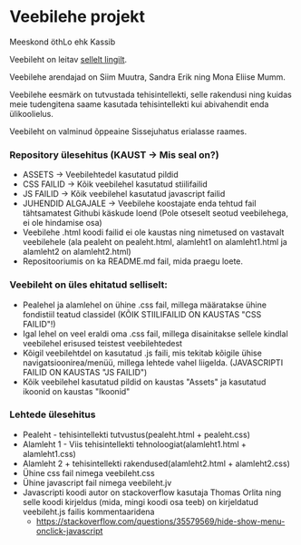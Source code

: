 # Veebilehe projekt

Meeskond öthLo ehk Kassib

Veebileht on leitav [sellelt lingilt](http://kodu.ut.ee/~muutra/Veebileht_SE/pealeht.html).


Veebilehe arendajad on Siim Muutra, Sandra Erik ning Mona Eliise Mumm. 

Veebilehe eesmärk on tutvustada tehisintellekti, selle rakendusi ning kuidas meie tudengitena saame kasutada tehisintellekti kui abivahendit enda ülikoolielus.

Veebileht on valminud õppeaine Sissejuhatus erialasse raames.

### Repository ülesehitus (KAUST -> Mis seal on?)

* ASSETS -> Veebilehtedel kasutatud pildid
* CSS FAILID -> Kõik veebilehel kasutatud stiilifailid
* JS FAILID -> Kõik veebilehel kasutatud javascript failid
* JUHENDID ALGAJALE -> Veebilehe koostajate enda tehtud fail tähtsamatest Githubi käskude loend (Pole otseselt seotud veebilehega, ei ole hindamise osa)
* Veebilehe .html koodi failid ei ole kaustas ning nimetused on vastavalt veebilehele (ala pealeht on pealeht.html, alamleht1 on alamleht1.html ja alamleht2 on alamleht2.html) 
* Repositooriumis on ka README.md fail, mida praegu loete.


### Veebileht on üles ehitatud selliselt:
* Pealehel ja alamlehel on ühine .css fail, millega määratakse ühine fondistiil teatud classidel (KÕIK STIILIFAILID ON KAUSTAS "CSS FAILID"!)
* Igal lehel on veel eraldi oma .css fail, millega disainitakse sellele kindlal veebilehel erisused teistest veebilehtedest
* Kõigil veebilehtdel on kasutatud .js faili, mis tekitab kõigile ühise navigatsioonirea/menüü, millega lehtede vahel liigelda. (JAVASCRIPTI FAILID ON KAUSTAS "JS FAILID")
* Kõik veebilehel kasutatud pildid on kaustas "Assets" ja kasutatud ikoonid on kaustas "Ikoonid"

### Lehtede ülesehitus
* Pealeht - tehisintellekti tutvustus(pealeht.html + pealeht.css)
* Alamleht 1 - Viis tehisintellekti tehnoloogiat(alamleht1.html + alamleht1.css)
* Alamleht 2  + tehisintellekti rakendused(alamleht2.html + alamleht2.css)
* Ühine css fail nimega veebileht.css
* Ühine javascript fail nimega veebileht.jv
* Javascripti koodi autor on stackoverflow kasutaja Thomas Orlita ning selle koodi kirjeldus (mida, mingi koodi osa teeb) on kirjeldatud veebileht.js failis kommentaaridena
   - https://stackoverflow.com/questions/35579569/hide-show-menu-onclick-javascript

